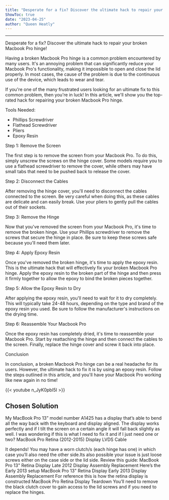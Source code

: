 ```yaml
---
title: "Desperate for a fix? Discover the ultimate hack to repair your broken Macbook Pro hinge!"
ShowToc: true 
date: "2023-04-25"
author: "Queen Heatly"
---
```

*****
Desperate for a fix? Discover the ultimate hack to repair your broken Macbook Pro hinge!

Having a broken Macbook Pro hinge is a common problem encountered by many users. It's an annoying problem that can significantly reduce your Macbook Pro's functionality, making it impossible to open and close the lid properly. In most cases, the cause of the problem is due to the continuous use of the device, which leads to wear and tear.

If you're one of the many frustrated users looking for an ultimate fix to this common problem, then you're in luck! In this article, we'll show you the top-rated hack for repairing your broken Macbook Pro hinge.

Tools Needed:

- Phillips Screwdriver
- Flathead Screwdriver
- Pliers
- Epoxy Resin

Step 1: Remove the Screen

The first step is to remove the screen from your Macbook Pro. To do this, simply unscrew the screws on the hinge cover. Some models require you to use a flathead screwdriver to remove the cover, while others may have small tabs that need to be pushed back to release the cover.

Step 2: Disconnect the Cables

After removing the hinge cover, you'll need to disconnect the cables connected to the screen. Be very careful when doing this, as these cables are delicate and can easily break. Use your pliers to gently pull the cables out of their sockets.

Step 3: Remove the Hinge

Now that you've removed the screen from your Macbook Pro, it's time to remove the broken hinge. Use your Phillips screwdriver to remove the screws that secure the hinge in place. Be sure to keep these screws safe because you'll need them later.

Step 4: Apply Epoxy Resin

Once you've removed the broken hinge, it's time to apply the epoxy resin. This is the ultimate hack that will effectively fix your broken Macbook Pro hinge. Apply the epoxy resin to the broken part of the hinge and then press it firmly together to allow the epoxy to bind the broken pieces together.

Step 5: Allow the Epoxy Resin to Dry

After applying the epoxy resin, you'll need to wait for it to dry completely. This will typically take 24-48 hours, depending on the type and brand of the epoxy resin you used. Be sure to follow the manufacturer's instructions on the drying time.

Step 6: Reassemble Your Macbook Pro

Once the epoxy resin has completely dried, it's time to reassemble your Macbook Pro. Start by reattaching the hinge and then connect the cables to the screen. Finally, replace the hinge cover and screw it back into place.

Conclusion

In conclusion, a broken Macbook Pro hinge can be a real headache for its users. However, the ultimate hack to fix it is by using an epoxy resin. Follow the steps outlined in this article, and you'll have your Macbook Pro working like new again in no time!

{{< youtube n_JyK0pbI5I >}} 



## Chosen Solution
 My MacBook Pro 13” model number A1425 has a display that’s able to bend all the way back with the keyboard and display aligned. The display works perfectly and if I tilt the screen on a certain angle it will fall back slightly as well. I was wondering if this is what I need to fix it and if I just need one or two?
MacBook Pro Retina (2012-2015) Display LVDS Cable

 It depends!
You may have a worn clutch/s (each hinge has one) in which case you’ll also need the other side.Its also possible your issue is just loose screws either on the case side or the lid side.
Review this guide: MacBook Pro 13" Retina Display Late 2012 Display Assembly Replacement Here’s the Early 2013 setup MacBook Pro 13" Retina Display Early 2013 Display Assembly Replacement
For reference this is how the retina display is constructed MacBook Pro Retina Display Teardown You’ll need to remove the black clutch cover to gain access to the lid screws and if you need to replace the hinges.




